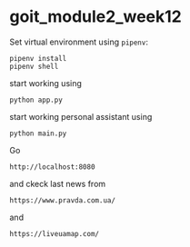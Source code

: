 # goit_module2_week12

Set virtual environment using `pipenv`:
```
pipenv install
pipenv shell
```

start working using
```
python app.py
```

start working personal assistant using
```
python main.py
```
Go 
```
http://localhost:8080
```
and ckeck last news from 
```
https://www.pravda.com.ua/
```
and 
```
https://liveuamap.com/
```

